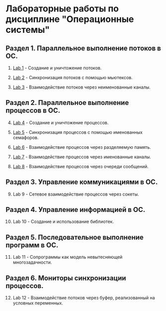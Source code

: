 # Лабораторные работы по дисциплине "Операционные системы"


## Раздел 1. Параллельное выполнение потоков в ОС.

1. [Lab 1](https://github.com/pavelbezpravel/OS_labs/tree/main/lab%2301) - Создание и уничтожение потоков.

2. [Lab 2](https://github.com/pavelbezpravel/OS_labs/tree/main/lab%2302) - Синхронизация потоков с помощью мьютексов.

3. [Lab 3](https://github.com/pavelbezpravel/OS_labs/tree/main/lab%2303) - Взаимодействие потоков через неименованные каналы.

## Раздел 2. Параллельное выполнение процессов в ОС.

4. [Lab 4](https://github.com/pavelbezpravel/OS_labs/tree/main/lab%2304) - Создание и уничтожение процессов.

5. [Lab 5](https://github.com/pavelbezpravel/OS_labs/tree/main/lab%2305) - Синхронизация процессов с помощью именованных семафоров.

6. [Lab 6](https://github.com/pavelbezpravel/OS_labs/tree/main/lab%2306) - Взаимодействие процессов через разделяемую память.

7. [Lab 7](https://github.com/pavelbezpravel/OS_labs/tree/main/lab%2307) - Взаимодействие процессов через именованные каналы.

8. [Lab 8](https://github.com/pavelbezpravel/OS_labs/tree/main/lab%2308) - Взаимодействие процессов через очереди сообщений.

 ## Раздел 3. Управление коммуникациями в ОС.
 
 9. Lab 9 - Сетевое взаимодействие процессов через сокеты.
 
 ## Раздел 4. Управление информацией в ОС.
 
 10. Lab 10 - Создание и использование библиотек.
 
 ## Раздел 5. Последовательное выполнение программ в ОС.
 
 11. Lab 11 - Сопрограммы как модель невытесняющей многозадачности.
 
 ## Раздел 6. Мониторы синхронизации процессов.
 
 12. Lab 12 - Взаимодействие потоков через буфер, реализованный на условных переменных.
